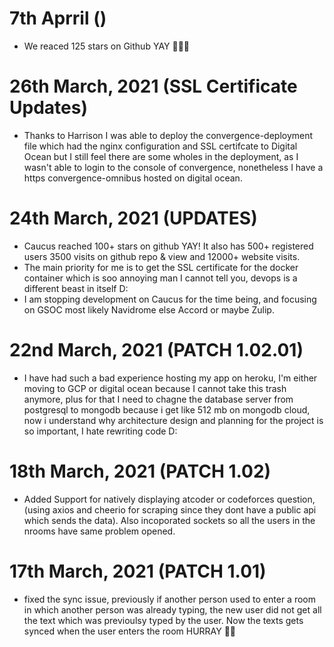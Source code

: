# 7th Aprril ()
- We reaced 125 stars on Github YAY 🎉️🎉️🎉️
# 26th March, 2021 (SSL Certificate Updates)
- Thanks to Harrison I was able to deploy the convergence-deployment file which had the nginx configuration and SSL certifcate to Digital Ocean but I still feel there are some wholes in the deployment, as I wasn't able to login to the console of convergence, nonetheless I have a https convergence-omnibus hosted on digital ocean. 

# 24th March, 2021 (UPDATES)
- Caucus reached 100+ stars on github YAY! It also has 500+ registered users 3500 visits on github repo & view and 12000+ website visits.
- The main priority for me is to get the SSL certificate for the docker container which is soo annoying man I cannot tell you, devops is a different beast in itself D:
- I am stopping development on Caucus for the time being, and focusing on GSOC most likely Navidrome else Accord or maybe Zulip.  

# 22nd March, 2021 (PATCH 1.02.01)
- I have had such a bad experience hosting my app on heroku, I'm either moving to GCP or digital ocean because I cannot take this trash anymore, plus for that I need to chagne the database server from postgresql to mongodb because i get like 512 mb on mongodb cloud, now i understand why architecture design and planning for the project is so important, I hate rewriting code D:

# 18th March, 2021 (PATCH 1.02)
- Added Support for natively displaying atcoder or codeforces question, (using axios and cheerio for scraping since they dont have a public api which sends the data). Also incoporated sockets so all the users in the nrooms have same problem opened.
# 17th March, 2021 (PATCH 1.01)
- fixed the sync issue, previously if another person used to enter a room in which another person was already typing, the new user did not get all the text which was previoulsy typed by the user. Now the texts gets synced when the user enters the room HURRAY 🎉🥳
